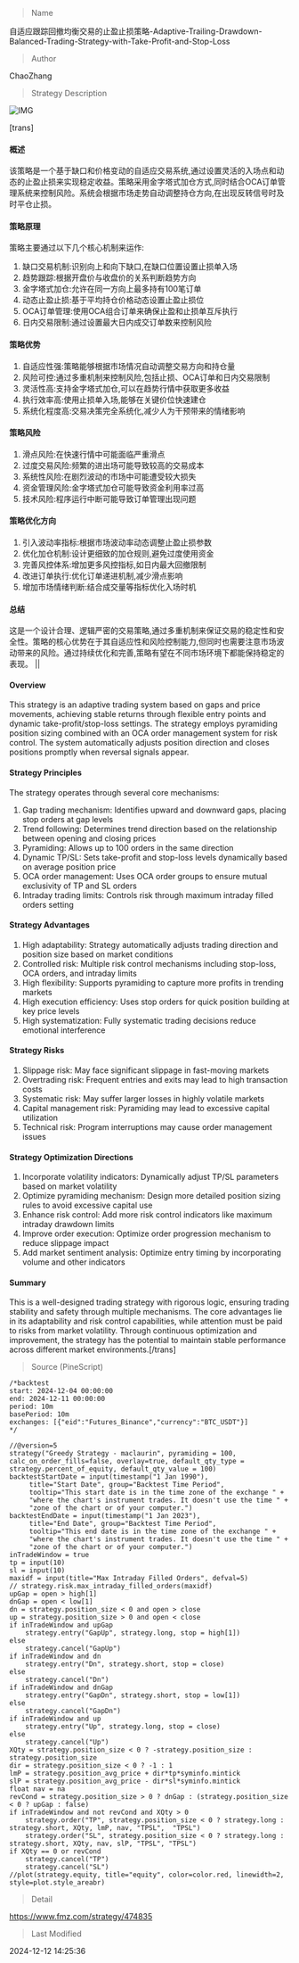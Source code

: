 
> Name

自适应跟踪回撤均衡交易的止盈止损策略-Adaptive-Trailing-Drawdown-Balanced-Trading-Strategy-with-Take-Profit-and-Stop-Loss

> Author

ChaoZhang

> Strategy Description

![IMG](https://www.fmz.com/upload/asset/1215cc30f3dd3c8809d.png)

[trans]
#### 概述
该策略是一个基于缺口和价格变动的自适应交易系统,通过设置灵活的入场点和动态的止盈止损来实现稳定收益。策略采用金字塔式加仓方式,同时结合OCA订单管理系统来控制风险。系统会根据市场走势自动调整持仓方向,在出现反转信号时及时平仓止损。

#### 策略原理 
策略主要通过以下几个核心机制来运作:
1. 缺口交易机制:识别向上和向下缺口,在缺口位置设置止损单入场
2. 趋势跟踪:根据开盘价与收盘价的关系判断趋势方向
3. 金字塔式加仓:允许在同一方向上最多持有100笔订单
4. 动态止盈止损:基于平均持仓价格动态设置止盈止损位
5. OCA订单管理:使用OCA组合订单来确保止盈和止损单互斥执行
6. 日内交易限制:通过设置最大日内成交订单数来控制风险

#### 策略优势
1. 自适应性强:策略能够根据市场情况自动调整交易方向和持仓量
2. 风险可控:通过多重机制来控制风险,包括止损、OCA订单和日内交易限制
3. 灵活性高:支持金字塔式加仓,可以在趋势行情中获取更多收益
4. 执行效率高:使用止损单入场,能够在关键价位快速建仓
5. 系统化程度高:交易决策完全系统化,减少人为干预带来的情绪影响

#### 策略风险
1. 滑点风险:在快速行情中可能面临严重滑点
2. 过度交易风险:频繁的进出场可能导致较高的交易成本
3. 系统性风险:在剧烈波动的市场中可能遭受较大损失
4. 资金管理风险:金字塔式加仓可能导致资金利用率过高
5. 技术风险:程序运行中断可能导致订单管理出现问题

#### 策略优化方向
1. 引入波动率指标:根据市场波动率动态调整止盈止损参数
2. 优化加仓机制:设计更细致的加仓规则,避免过度使用资金
3. 完善风控体系:增加更多风控指标,如日内最大回撤限制
4. 改进订单执行:优化订单递进机制,减少滑点影响
5. 增加市场情绪判断:结合成交量等指标优化入场时机

#### 总结
这是一个设计合理、逻辑严密的交易策略,通过多重机制来保证交易的稳定性和安全性。策略的核心优势在于其自适应性和风险控制能力,但同时也需要注意市场波动带来的风险。通过持续优化和完善,策略有望在不同市场环境下都能保持稳定的表现。 || 

#### Overview
This strategy is an adaptive trading system based on gaps and price movements, achieving stable returns through flexible entry points and dynamic take-profit/stop-loss settings. The strategy employs pyramiding position sizing combined with an OCA order management system for risk control. The system automatically adjusts position direction and closes positions promptly when reversal signals appear.

#### Strategy Principles
The strategy operates through several core mechanisms:
1. Gap trading mechanism: Identifies upward and downward gaps, placing stop orders at gap levels
2. Trend following: Determines trend direction based on the relationship between opening and closing prices
3. Pyramiding: Allows up to 100 orders in the same direction
4. Dynamic TP/SL: Sets take-profit and stop-loss levels dynamically based on average position price
5. OCA order management: Uses OCA order groups to ensure mutual exclusivity of TP and SL orders
6. Intraday trading limits: Controls risk through maximum intraday filled orders setting

#### Strategy Advantages
1. High adaptability: Strategy automatically adjusts trading direction and position size based on market conditions
2. Controlled risk: Multiple risk control mechanisms including stop-loss, OCA orders, and intraday limits
3. High flexibility: Supports pyramiding to capture more profits in trending markets
4. High execution efficiency: Uses stop orders for quick position building at key price levels
5. High systematization: Fully systematic trading decisions reduce emotional interference

#### Strategy Risks
1. Slippage risk: May face significant slippage in fast-moving markets
2. Overtrading risk: Frequent entries and exits may lead to high transaction costs
3. Systematic risk: May suffer larger losses in highly volatile markets
4. Capital management risk: Pyramiding may lead to excessive capital utilization
5. Technical risk: Program interruptions may cause order management issues

#### Strategy Optimization Directions
1. Incorporate volatility indicators: Dynamically adjust TP/SL parameters based on market volatility
2. Optimize pyramiding mechanism: Design more detailed position sizing rules to avoid excessive capital use
3. Enhance risk control: Add more risk control indicators like maximum intraday drawdown limits
4. Improve order execution: Optimize order progression mechanism to reduce slippage impact
5. Add market sentiment analysis: Optimize entry timing by incorporating volume and other indicators

#### Summary
This is a well-designed trading strategy with rigorous logic, ensuring trading stability and safety through multiple mechanisms. The core advantages lie in its adaptability and risk control capabilities, while attention must be paid to risks from market volatility. Through continuous optimization and improvement, the strategy has the potential to maintain stable performance across different market environments.[/trans]



> Source (PineScript)

``` pinescript
/*backtest
start: 2024-12-04 00:00:00
end: 2024-12-11 00:00:00
period: 10m
basePeriod: 10m
exchanges: [{"eid":"Futures_Binance","currency":"BTC_USDT"}]
*/

//@version=5
strategy("Greedy Strategy - maclaurin", pyramiding = 100, calc_on_order_fills=false, overlay=true, default_qty_type = strategy.percent_of_equity, default_qty_value = 100)
backtestStartDate = input(timestamp("1 Jan 1990"),
     title="Start Date", group="Backtest Time Period",
     tooltip="This start date is in the time zone of the exchange " +
     "where the chart's instrument trades. It doesn't use the time " +
     "zone of the chart or of your computer.")
backtestEndDate = input(timestamp("1 Jan 2023"),
     title="End Date", group="Backtest Time Period",
     tooltip="This end date is in the time zone of the exchange " +
     "where the chart's instrument trades. It doesn't use the time " +
     "zone of the chart or of your computer.")
inTradeWindow = true
tp = input(10)
sl = input(10)
maxidf = input(title="Max Intraday Filled Orders", defval=5)
// strategy.risk.max_intraday_filled_orders(maxidf)
upGap = open > high[1]
dnGap = open < low[1]
dn = strategy.position_size < 0 and open > close
up = strategy.position_size > 0 and open < close
if inTradeWindow and upGap
    strategy.entry("GapUp", strategy.long, stop = high[1])
else
    strategy.cancel("GapUp")
if inTradeWindow and dn
    strategy.entry("Dn", strategy.short, stop = close)
else
    strategy.cancel("Dn")
if inTradeWindow and dnGap
    strategy.entry("GapDn", strategy.short, stop = low[1])
else
    strategy.cancel("GapDn")
if inTradeWindow and up
    strategy.entry("Up", strategy.long, stop = close)
else
    strategy.cancel("Up")
XQty = strategy.position_size < 0 ? -strategy.position_size : strategy.position_size
dir = strategy.position_size < 0 ? -1 : 1
lmP = strategy.position_avg_price + dir*tp*syminfo.mintick
slP = strategy.position_avg_price - dir*sl*syminfo.mintick
float nav = na
revCond = strategy.position_size > 0 ? dnGap : (strategy.position_size < 0 ? upGap : false)
if inTradeWindow and not revCond and XQty > 0
    strategy.order("TP", strategy.position_size < 0 ? strategy.long : strategy.short, XQty, lmP, nav, "TPSL",  "TPSL")
    strategy.order("SL", strategy.position_size < 0 ? strategy.long : strategy.short, XQty, nav, slP, "TPSL", "TPSL")
if XQty == 0 or revCond
    strategy.cancel("TP")
    strategy.cancel("SL")
//plot(strategy.equity, title="equity", color=color.red, linewidth=2, style=plot.style_areabr)

```

> Detail

https://www.fmz.com/strategy/474835

> Last Modified

2024-12-12 14:25:36

